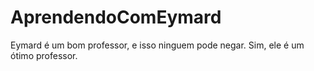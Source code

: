 # AprendendoComEymard

<p>
    Eymard é um bom professor, e isso ninguem pode negar.
    Sim, ele é um ótimo professor.
</p>